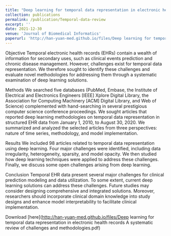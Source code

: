 ```yaml
---
title: "Deep learning for temporal data representation in electronic health records: A systematic review of challenges and methodologies"
collection: publications
permalink: /publication/Temporal-data-review
excerpt: ''
date: 2021-12-30
venue: 'Journal of Biomedical Informatics'
paperurl: 'http://han-yuan-med.github.io/files/Deep learning for temporal data representation in electronic health records A systematic review of challenges and methodologies.pdf'
---
```

Objective
Temporal electronic health records (EHRs) contain a wealth of information for secondary uses, such as clinical events prediction and chronic disease management. However, challenges exist for temporal data representation. We therefore sought to identify these challenges and evaluate novel methodologies for addressing them through a systematic examination of deep learning solutions.

Methods
We searched five databases (PubMed, Embase, the Institute of Electrical and Electronics Engineers [IEEE] Xplore Digital Library, the Association for Computing Machinery [ACM] Digital Library, and Web of Science) complemented with hand-searching in several prestigious computer science conference proceedings. We sought articles that reported deep learning methodologies on temporal data representation in structured EHR data from January 1, 2010, to August 30, 2020. We summarized and analyzed the selected articles from three perspectives: nature of time series, methodology, and model implementation.

Results
We included 98 articles related to temporal data representation using deep learning. Four major challenges were identified, including data irregularity, heterogeneity, sparsity, and model opacity. We then studied how deep learning techniques were applied to address these challenges. Finally, we discuss some open challenges arising from deep learning.

Conclusion
Temporal EHR data present several major challenges for clinical prediction modeling and data utilization. To some extent, current deep learning solutions can address these challenges. Future studies may consider designing comprehensive and integrated solutions. Moreover, researchers should incorporate clinical domain knowledge into study designs and enhance model interpretability to facilitate clinical implementation.

Download [here](http://han-yuan-med.github.io/files/Deep learning for temporal data representation in electronic health records A systematic review of challenges and methodologies.pdf)